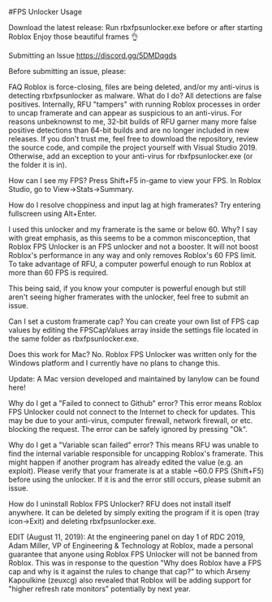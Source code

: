 #FPS Unlocker Usage

Download the latest release:
Run rbxfpsunlocker.exe before or after starting Roblox
Enjoy those beautiful frames 👌

Submitting an Issue
https://discord.gg/5DMDqgds

Before submitting an issue, please:

FAQ
Roblox is force-closing, files are being deleted, and/or my anti-virus is detecting rbxfpsunlocker as malware. What do I do?
All detections are false positives. Internally, RFU "tampers" with running Roblox processes in order to uncap framerate and can appear as suspicious to an anti-virus. For reasons unbeknownst to me, 32-bit builds of RFU garner many more false positive detections than 64-bit builds and are no longer included in new releases. If you don't trust me, feel free to download the repository, review the source code, and compile the project yourself with Visual Studio 2019. Otherwise, add an exception to your anti-virus for rbxfpsunlocker.exe (or the folder it is in).

How can I see my FPS?
Press Shift+F5 in-game to view your FPS. In Roblox Studio, go to View->Stats->Summary.

How do I resolve choppiness and input lag at high framerates?
Try entering fullscreen using Alt+Enter.

I used this unlocker and my framerate is the same or below 60. Why?
I say with great emphasis, as this seems to be a common misconception, that Roblox FPS Unlocker is an FPS unlocker and not a booster. It will not boost Roblox's performance in any way and only removes Roblox's 60 FPS limit. To take advantage of RFU, a computer powerful enough to run Roblox at more than 60 FPS is required.

This being said, if you know your computer is powerful enough but still aren't seeing higher framerates with the unlocker, feel free to submit an issue.

Can I set a custom framerate cap?
You can create your own list of FPS cap values by editing the FPSCapValues array inside the settings file located in the same folder as rbxfpsunlocker.exe.

Does this work for Mac?
No. Roblox FPS Unlocker was written only for the Windows platform and I currently have no plans to change this.

Update: A Mac version developed and maintained by lanylow can be found here!

Why do I get a "Failed to connect to Github" error?
This error means Roblox FPS Unlocker could not connect to the Internet to check for updates. This may be due to your anti-virus, computer firewall, network firewall, or etc. blocking the request. The error can be safely ignored by pressing "Ok".

Why do I get a "Variable scan failed" error?
This means RFU was unable to find the internal variable responsible for uncapping Roblox's framerate. This might happen if another program has already edited the value (e.g. an exploit). Please verify that your framerate is at a stable ~60.0 FPS (Shift+F5) before using the unlocker. If it is and the error still occurs, please submit an issue.

How do I uninstall Roblox FPS Unlocker?
RFU does not install itself anywhere. It can be deleted by simply exiting the program if it is open (tray icon->Exit) and deleting rbxfpsunlocker.exe.

EDIT (August 11, 2019): At the engineering panel on day 1 of RDC 2019, Adam Miller, VP of Engineering & Technology at Roblox, made a personal guarantee that anyone using Roblox FPS Unlocker will not be banned from Roblox. This was in response to the question "Why does Roblox have a FPS cap and why is it against the rules to change that cap?" to which Arseny Kapoulkine (zeuxcg) also revealed that Roblox will be adding support for "higher refresh rate monitors" potentially by next year.
